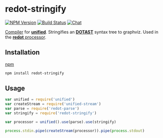 # redot-stringify

[![NPM Version](https://img.shields.io/npm/v/redot-stringify.svg)](https://www.npmjs.com/package/redot-stringify)
[![Build Status](https://github.com/redotjs/redot/workflows/CI/badge.svg)](https://github.com/redotjs/redot/actions)
[![Chat](https://img.shields.io/badge/chat-discussions-success.svg)](https://github.com/redotjs/redot/discussions)

[Compiler](https://github.com/unifiedjs/unified#processorcompiler) for [**unified**](https://github.com/unifiedjs/unified). Stringifies an
[**DOTAST**](https://github.com/redotjs/dotast) syntax tree to graphviz. Used in the [**redot**
processor](https://github.com/redotjs/redot).

## Installation

[npm](https://docs.npmjs.com/cli/install)

```bash
npm install redot-stringify
```

## Usage

```js
var unified = require('unified')
var createStream = require('unified-stream')
var parse = require('redot-parse')
var stringify = require('redot-stringify')

var processor = unified().use(parse).use(stringify)

process.stdin.pipe(createStream(processor)).pipe(process.stdout)
```
